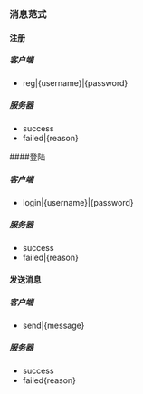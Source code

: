 ### 消息范式

#### 注册
##### 客户端
- reg|{username}|{password}

##### 服务器
- success
- failed|{reason}

####登陆
##### 客户端
- login|{username}|{password}

##### 服务器
- success
- failed|{reason}

#### 发送消息
##### 客户端
- send|{message}

##### 服务器
- success
- failed{reason}
